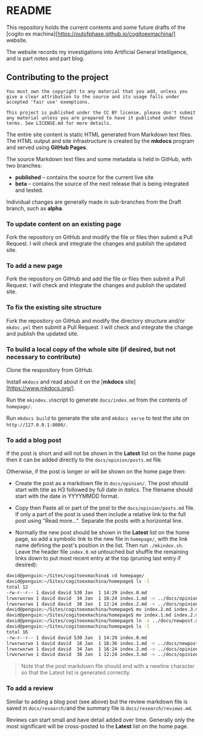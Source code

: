 # README

This repository holds the current contents and some future drafts of the [cogito ex machina][https://outofphase.github.io/cogitoexmachina/] website.

The website records my investigations into Artificial General Intelligence, and is part notes and part blog.

## Contributing to the project

```
You must own the copyright to any material that you add, unless you give a clear attribution to the source and its usage falls under accepted 'fair use' exemptions. 

This project is published under the CC BY license, please don't submit any material unless you are prepared to have it published under those terms. See LICENSE.md for more details.
```

The entire site content is static HTML generated from Markdown text files. The HTML output and site infrastructure is created by the **mkdocs** program and served using **GitHub Pages**.

The source Markdown text files and some metadata is held in GitHub, with two branches:

* **published** &ndash; contains the source for the current live site
* **beta** &ndash; contains the source of the next release that is being integrated and tested.

Individual changes are generally made in sub-branches from the Draft branch, such as **alpha**.

### To update content on an existing page

Fork the repository on GitHub and modify the file or files then submit a Pull Request. I will check and integrate the changes and publish the updated site.

### To add a new page

Fork the repository on GitHub and add the file or files then submit a Pull Request. I will check and integrate the changes and publish the updated site.

### To fix the existing site structure

Fork the repository on GitHub and modify the directory structure and/or `mkdoc.yml` then submit a Pull Request. I will check and integrate the change and publish the updated site.

### To build a local copy of the whole site (if desired, but not necessary to contribute)

CIone the respository from GitHub.

Install `mkdocs` and read about it on the [**mkdocs** site][https://www.mkdocs.org/].

Run the `mkindex.sh`script to generate `docs/index.md` from the contents of `homepage/`.

Run `mkdocs build` to generate the site and `mkdocs serve` to test the site on `http://127.0.0.1:8000/`.

### To add a blog post

If the post is short and will not be shown in the **Latest** list on the home page then it can be added directly to the `docs/opinion/posts.md` file.

Otherwise, if the post is longer or will be shown on the home page then:

* Create the post as a markdown file in `docs/opinion/`. The post should start with title as H3 followed by full date in _italics_. The filename should start with the date in YYYYMMDD format.

* Copy then Paste all or part of the post to the `docs/opinion/posts.md` file. If only a part of the post is used then include a relative link to the full post using "Read more...". Separate the posts with a horizontal line.

* Normally the new post should be shown in the **Latest** list on the home page, so add a symbolic link to the new file in `homepage/`, with the link name defining the post's position in the list. Then run `./mkindex.sh`. Leave the header file `index.0.md` untouched but shuffle the remaining links down to put most recent entry at the top (pruning last entry if desired):

```bash
david@penguin:~/Sites/cogitoexmachina$ cd homepage/
david@penguin:~/Sites/cogitoexmachina/homepage$ ls -l
total 12
-rw-r--r-- 1 david david 530 Jan  1 14:29 index.0.md
lrwxrwxrwx 1 david david  34 Jan  1 16:24 index.1.md -> ../docs/opinion/20190101_pinker.md
lrwxrwxrwx 1 david david  38 Jan  1 12:24 index.2.md -> ../docs/opinion/20181230_first_post.md
david@penguin:~/Sites/cogitoexmachina/homepage$ mv index.2.md index.3.md
david@penguin:~/Sites/cogitoexmachina/homepage$ mv index.1.md index.2.md
david@penguin:~/Sites/cogitoexmachina/homepage$ ln -s ../docs/newpost.md index.1.md
david@penguin:~/Sites/cogitoexmachina/homepage$ ls -l
total 16
-rw-r--r-- 1 david david 530 Jan  1 14:29 index.0.md
lrwxrwxrwx 1 david david  18 Jan  1 16:36 index.1.md -> ../docs/newpost.md
lrwxrwxrwx 1 david david  34 Jan  1 16:24 index.2.md -> ../docs/opinion/20190101_pinker.md
lrwxrwxrwx 1 david david  38 Jan  1 12:24 index.3.md -> ../docs/opinion/20181230_first_post.md
```

> Note that the post markdown file should end with a newline character so that the Latest list is generated correctly.

### To add a review

Similar to adding a blog post (see above) but the review markdown file is saved in `docs/research/`and the summary file is `docs/research/reviews.md`.

Reviews can start small and have detail added over time. Generally only the most significant will be cross-posted to the **Latest** list on the home page.


